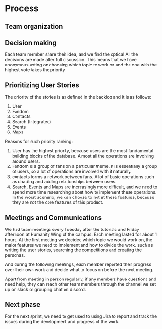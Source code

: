 # Process

## Team organization

## Decision making

Each team member share their idea, and we find the optical All the decisions are made after full discussion. This means that we have anonymous voting on choosing which topic to work on and the one with the highest vote takes the priority.

## Prioritizing User Stories

The priority of the stories is as defined in the backlog and it is as follows:

1. User
2. Fandom
3. Contacts
4. Search (Integrated)
5. Events
6. Maps

Reasons for such priority ranking:

1. User has the highest priority, because users are the most fundamental building blocks of the database. Almost all the operations are involving around users.
2. Fandom is a group of fans on a particular theme. It is essentially a group of users, so a lot of operations are involved with it naturally.
3. contacts forms a network between fans. A lot of basic operations such as chatting and adding relationships between users.
4. Search, Events and Maps are increasingly more difficult, and we need to spend more time researching about how to implement these operations. In the worst scenario, we can choose to not at these features, because they are not the core features of this product.



## Meetings and Communications

We had team meetings every Tuesday after the tutorials and Friday afternoon at Humanity Wing of the campus. Each meeting lasted for about 1 hours. At the first meeting we decided which topic we would work on, the major features we need to implement and how to divide the work, such as writing the user stories, searching the competitions and creating the personas. 

And during the following meetings, each member reported their progress over their own work and decide what to focus on before the next meeting. 

Apart from meeting in person regularly, if any members have questions and need help, they can reach other team members through the channel we set up on slack or grouping chat on discord. 


## Next phase

For the next sprint, we need to get used to using Jira to report and track the issues during the development and progress of the work.
